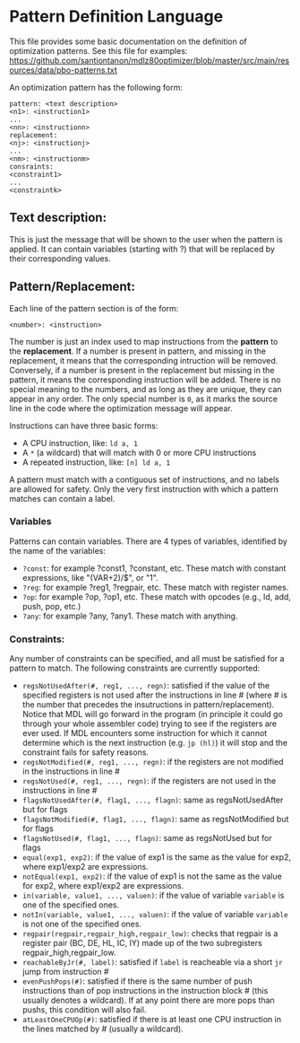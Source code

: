 # Pattern Definition Language

This file provides some basic documentation on the definition of optimization patterns. See this file for examples: https://github.com/santiontanon/mdlz80optimizer/blob/master/src/main/resources/data/pbo-patterns.txt

An optimization pattern has the following form:

```
pattern: <text description>
<n1>: <instruction1>
...
<nn>: <instructionn>
replacement:
<nj>: <instructionj>
...
<nm>: <instructionm>
consraints:
<constraint1>
...
<constraintk>
```

## Text description:

This is just the message that will be shown to the user when the pattern is applied. It can contain variables (starting with ?) that will be replaced by their corresponding values.


## Pattern/Replacement:

Each line of the pattern section is of the form:

```
<number>: <instruction>
```

The number is just an index used to map instructions from the **pattern** to the **replacement**. If a number is present in pattern, and missing in the replacement, it means that the corresponding intruction will be removed. Conversely, if a number is present in the replacement but missing in the pattern, it means the corresponding instruction will be added. There is no special meaning to the numbers, and as long as they are unique, they can appear in any order. The only special number is ```0```, as it marks the source line in the code where the optimization message will appear.

Instructions can have three basic forms:

- A CPU instruction, like: ```ld a, 1```
- A ```*``` (a wildcard) that will match with 0 or more CPU instructions
- A repeated instruction, like: ```[n] ld a, 1```

A pattern must match with a contiguous set of instructions, and no labels are allowed for safety. Only the very first instruction with which a pattern matches can contain a label.

### Variables

Patterns can contain variables. There are 4 types of variables, identified by the name of the variables:
- ```?const```: for example ?const1, ?constant, etc. These match with constant expressions, like "(VAR+2)/$", or "1".
- ```?reg```: for example ?reg1, ?regpair, etc. These match with register names.
- ```?op```: for example ?op, ?op1, etc. These match with opcodes (e.g., ld, add, push, pop, etc.)
- ```?any```: for example ?any, ?any1. These match with anything.


### Constraints:

Any number of constraints can be specified, and all must be satisfied for a pattern to match. The following constraints are currently supported:

- ```regsNotUsedAfter(#, reg1, ..., regn)```: satisfied if the value of the specified registers is not used after the instructions in line # (where # is the number that precedes the insutructions in pattern/replacement). Notice that MDL will go forward in the program (in principle it could go through your whole assembler code) trying to see if the registers are ever used. If MDL encounters some instruction for which it cannot determine which is the next instruction (e.g. ```jp (hl)```) it will stop and the constraint fails for safety reasons.
- ```regsNotModified(#, reg1, ..., regn)```: if the registers are not modified in the instructions in line #
- ```regsNotUsed(#, reg1, ..., regn)```: if the registers are not used in the instructions in line #
- ```flagsNotUsedAfter(#, flag1, ..., flagn)```: same as regsNotUsedAfter but for flags
- ```flagsNotModified(#, flag1, ..., flagn)```: same as regsNotModified but for flags
- ```flagsNotUsed(#, flag1, ..., flagn)```: same as regsNotUsed but for flags
- ```equal(exp1, exp2)```: if the value of exp1 is the same as the value for exp2, where exp1/exp2 are expressions.
- ```notEqual(exp1, exp2)```: if the value of exp1 is not the same as the value for exp2, where exp1/exp2 are expressions.
- ```in(variable, value1, ..., valuen)```: if the value of variable ```variable``` is one of the specified ones.
- ```notIn(variable, value1, ..., valuen)```: if the value of variable ```variable``` is not one of the specified ones.
- ```regpair(regpair,regpair_high,regpair_low)```: checks that regpair is a register pair (BC, DE, HL, IC, IY) made up of the two subregisters regpair_high,regpair_low.
- ```reachableByJr(#, label)```: satisfied if ```label``` is reacheable via a short ```jr``` jump from instruction #
- ```evenPushPops(#)```: satisfied if there is the same number of push instructions than of pop instructions in the instruction block # (this usually denotes a wildcard). If at any point there are more pops than pushs, this condition will also fail.
- ```atLeastOneCPUOp(#)```: satisfied if there is at least one CPU instruction in the lines matched by # (usually a wildcard).



